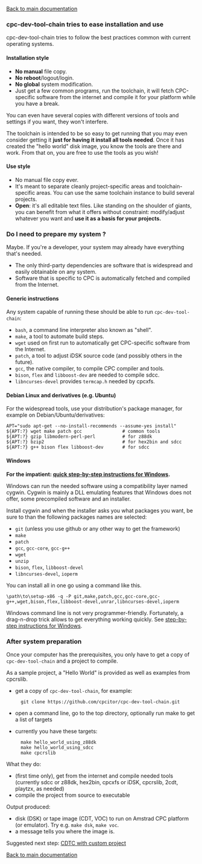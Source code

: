 [Back to main documentation](../README.md)

### cpc-dev-tool-chain tries to ease installation and use

cpc-dev-tool-chain tries to follow the best practices common with current operating systems.

#### Installation style

* **No manual** file copy.
* **No reboot**/logout/login.
* **No global** system modification.
* Just get a few common programs, run the toolchain, it will fetch CPC-specific software from the internet and compile it for your platform while you have a break.

You can even have several copies with different versions of tools and settings if you want, they won't interfere.

The toolchain is intended to be so easy to get running that you may even consider getting it **just for having it install all tools needed**. Once it has created the "hello world" disk image, you know the tools are there and work.  From that on, you are free to use the tools as you wish!

#### Use style

* No manual file copy ever.
* It's meant to separate cleanly project-specific areas and toolchain-specific areas. You can use the same toolchain instance to build several projects.
* **Open**: it's all editable text files. Like standing on the shoulder of giants, you can benefit from what it offers without constraint: modify/adjust whatever you want and **use it as a basis for your projects.**

### Do I need to prepare my system ?

Maybe.  If you're a developer, your system may already have everything that's needed.

* The only third-party dependencies are software that is widespread and easily obtainable on any system.
* Software that is specific to CPC is automatically fetched and compiled from the Internet.

#### Generic instructions

Any system capable of running these should be able to run `cpc-dev-tool-chain`:

* `bash`, a command line interpreter also known as "shell".
* `make`,  a tool to automate build steps.
* `wget` used on first run to automatically get CPC-specific software from the Internet.
* `patch`, a tool to adjust iDSK source code (and possibly others in the future).
* `gcc`, the native compiler, to compile CPC compiler and tools.
* `bison`, `flex` and `libboost-dev` are needed to compile sdcc.
* `libncurses-devel` provides `termcap.h` needed by cpcxfs.

#### Debian Linux and derivatives (e.g. Ubuntu)

For the widespread tools, use your distribution's package manager, for example on Debian/Ubuntu/derivatives:

    APT="sudo apt-get --no-install-recommends --assume-yes install"
    ${APT:?} wget make patch gcc               # common tools
    ${APT:?} gzip libmodern-perl-perl          # for z88dk
    ${APT:?} bzip2                             # for hex2bin and sdcc
    ${APT:?} g++ bison flex libboost-dev       # for sdcc

#### Windows

**For the impatient: [quick step-by-step instructions for Windows](quick_cygwin_install/README.md).**

Windows can run the needed software using a compatibility layer named cygwin.  Cygwin is mainly a DLL emulating features that Windows does not offer, some precompiled software and an installer.

Install cygwin and when the installer asks you what packages you want, be sure to than the following packages names are selected:

* `git` (unless you use github or any other way to get the framework)
* `make`
* `patch`
* `gcc`, `gcc-core`, `gcc-g++`
* `wget`
* `unzip`
* `bison`, `flex`, `libboost-devel`
* `libncurses-devel`, `ioperm`

You can install all in one go using a command like this.

    \path\to\setup-x86 -q -P git,make,patch,gcc,gcc-core,gcc-g++,wget,bison,flex,libboost-devel,unrar,libncurses-devel,ioperm

Windows command line is not very programmer-friendly.  Fortunately, a drag-n-drop trick allows to get everything working quickly. See [step-by-step instructions for Windows](quick_cygwin_install/README.md).

### After system preparation

Once your computer has the prerequisites, you only have to get a copy of `cpc-dev-tool-chain` and a project to compile.

As a sample project, a "Hello World" is provided as well as examples from cpcrslib.

* get a copy of `cpc-dev-tool-chain`, for example:

        git clone https://github.com/cpcitor/cpc-dev-tool-chain.git

* open a command line, go to the top directory, optionally run make to get a list of targets
* currently you have these targets:

        make hello_world_using_z88dk
		make hello_world_using_sdcc
		make cpcrslib

What they do:

* (first time only), get from the internet and compile needed tools (currently sdcc or z88dk, hex2bin, cpcxfs or iDSK, cpcrslib, 2cdt, playtzx, as needed)
* compile the project from source to executable

Output produced:

* disk (DSK) or tape image (CDT, VOC) to run on Amstrad CPC platform (or emulator). Try e.g. `make dsk`, `make voc`.
* a message tells you where the image is.

Suggested next step: [CDTC with custom project](CDTC_with_custom_project.md)

[Back to main documentation](../README.md)
